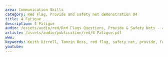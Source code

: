 ```yaml
---
area: Communication Skills
category: Red Flag, Provide and safety net demonstration 04
title: 4 Fatigue
description: 4 Fatigue
audio: /assets/audio/red/Red Flags Questions, Provide & Safety Nets - 4 Fatigue - MQ.mp3
article: /assets/audio/publication/red/4 Fatigue.pdf
www: 
keywords: Keith Birrell, Tamzin Ross, red flag, safety net, provide, fatigue
youtube: 
--- 
```

